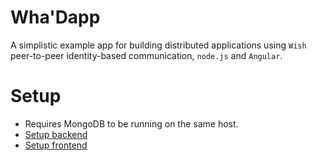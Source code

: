# Wha'Dapp

A simplistic example app for building distributed applications using `Wish` peer-to-peer identity-based communication, `node.js` and `Angular`. 

# Setup

* Requires MongoDB to be running on the same host.
* [Setup backend](backend/README.md)
* [Setup frontend](frontend/README.md)

